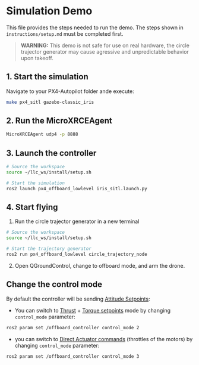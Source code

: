 # Simulation Demo
This file provides the steps needed to run the demo. The steps shown in ``instructions/setup.md`` must be completed first.

> **WARNING:** This demo is not safe for use on real hardware, the circle trajector generator may cause agressive and unpredictable behavior upon takeoff.

## 1. Start the simulation
Navigate to your PX4-Autopilot folder ande execute:
```bash
make px4_sitl gazebo-classic_iris
```

## 2. Run the MicroXRCEAgent
```bash
MicroXRCEAgent udp4 -p 8888
```

## 3. Launch the controller
```bash
# Source the workspace
source ~/llc_ws/install/setup.sh

# Start the simulation
ros2 launch px4_offboard_lowlevel iris_sitl.launch.py
```

## 4. Start flying
1. Run the circle trajector generator in a new terminal
```bash
# Source the workspace
source ~/llc_ws/install/setup.sh

# Start the trajectory generator
ros2 run px4_offboard_lowlevel circle_trajectory_node
```

2. Open QGroundControl, change to offboard mode, and arm the drone.

## Change the control mode
By default the controller will be sending [Attitude Setpoints](https://docs.px4.io/main/en/msg_docs/VehicleAttitudeSetpoint.html):
- You can switch to [Thrust](https://docs.px4.io/main/en/msg_docs/VehicleThrustSetpoint.html) + [Torque setpoints](https://docs.px4.io/main/en/msg_docs/VehicleTorqueSetpoint.html) mode by changing `control_mode` parameter:
```bash
ros2 param set /offboard_controller control_mode 2
```

- you can switch to [Direct Actuator commands](https://docs.px4.io/main/en/msg_docs/ActuatorMotors.html) (throttles of the motors) by changing `control_mode` parameter:
```bash
ros2 param set /offboard_controller control_mode 3
```